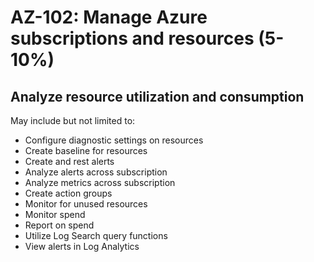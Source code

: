 # AZ-102: Manage Azure subscriptions and resources (5-10%)
## Analyze resource utilization and consumption
May include but not limited to:
* Configure diagnostic settings on resources
* Create baseline for resources
* Create and rest alerts
* Analyze alerts across subscription
* Analyze metrics across subscription
* Create action groups
* Monitor for unused resources
* Monitor spend
* Report on spend
* Utilize Log Search query functions
* View alerts in Log Analytics
